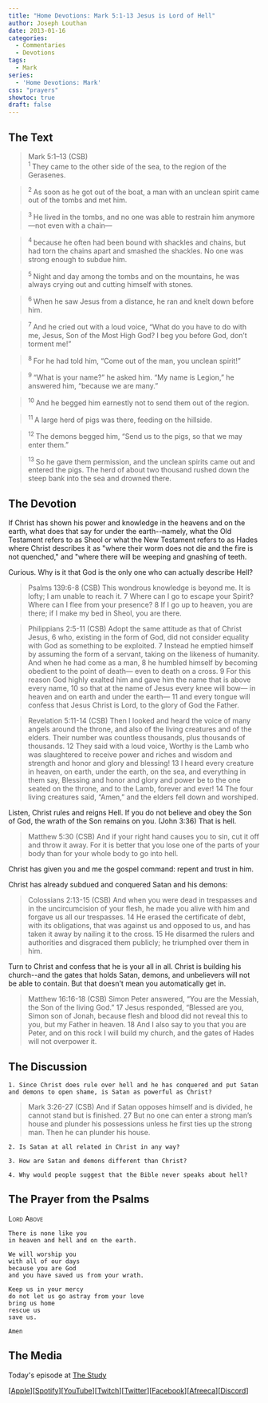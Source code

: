 ```yaml
---
title: "Home Devotions: Mark 5:1-13 Jesus is Lord of Hell"
author: Joseph Louthan
date: 2013-01-16
categories:
  - Commentaries
  - Devotions
tags:
  - Mark
series:
  - 'Home Devotions: Mark'
css: "prayers"
showtoc: true
draft: false
---
```

## The Text

>Mark 5:1–13 (CSB)  
><sup> 1 </sup> They came to the other side of the sea, to the region of the Gerasenes. 

><sup> 2 </sup> As soon as he got out of the boat, a man with an unclean spirit came out of the tombs and met him. 

><sup> 3 </sup> He lived in the tombs, and no one was able to restrain him anymore—not even with a chain—

><sup> 4 </sup> because he often had been bound with shackles and chains, but had torn the chains apart and smashed the shackles. No one was strong enough to subdue him. 

><sup> 5 </sup> Night and day among the tombs and on the mountains, he was always crying out and cutting himself with stones. 

><sup> 6 </sup> When he saw Jesus from a distance, he ran and knelt down before him. 

><sup> 7 </sup> And he cried out with a loud voice, “What do you have to do with me, Jesus, Son of the Most High God? I beg you before God, don’t torment me!” 

><sup> 8 </sup> For he had told him, “Come out of the man, you unclean spirit!” 

><sup> 9 </sup> “What is your name?” he asked him. “My name is Legion,” he answered him, “because we are many.” 

><sup> 10 </sup> And he begged him earnestly not to send them out of the region. 

><sup> 11 </sup> A large herd of pigs was there, feeding on the hillside. 

><sup> 12 </sup> The demons begged him, “Send us to the pigs, so that we may enter them.” 

><sup> 13 </sup> So he gave them permission, and the unclean spirits came out and entered the pigs. The herd of about two thousand rushed down the steep bank into the sea and drowned there.

## The Devotion

If Christ has shown his power and knowledge in the heavens and on the earth, what does that say for under the earth--namely, what the Old Testament refers to as Sheol or what the New Testament refers to as Hades where Christ describes it as "where their worm does not die and the fire is not quenched," and "where there will be weeping and gnashing of teeth.

Curious. Why is it that God is the only one who can actually describe Hell?

>Psalms 139:6-8 (CSB) This wondrous knowledge is beyond me.
It is lofty; I am unable to reach it.
7 Where can I go to escape your Spirit?
Where can I flee from your presence?
8 If I go up to heaven, you are there;
if I make my bed in Sheol, you are there.

>Philippians 2:5-11 (CSB) Adopt the same attitude as that of Christ Jesus,
6 who, existing in the form of God,
did not consider equality with God
as something to be exploited.
7 Instead he emptied himself
by assuming the form of a servant,
taking on the likeness of humanity.
And when he had come as a man,
8 he humbled himself by becoming obedient
to the point of death—
even to death on a cross.
9 For this reason God highly exalted him
and gave him the name
that is above every name,
10 so that at the name of Jesus
every knee will bow—
in heaven and on earth
and under the earth—
11 and every tongue will confess
that Jesus Christ is Lord,
to the glory of God the Father.

>Revelation 5:11-14 (CSB) Then I looked and heard the voice of many angels around the throne, and also of the living creatures and of the elders. Their number was countless thousands, plus thousands of thousands. 12 They said with a loud voice,
Worthy is the Lamb who was slaughtered
to receive power and riches
and wisdom and strength
and honor and glory and blessing!
13 I heard every creature in heaven, on earth, under the earth, on the sea, and everything in them say,
Blessing and honor and glory and power
be to the one seated on the throne,
and to the Lamb, forever and ever!
14 The four living creatures said, “Amen,” and the elders fell down and worshiped.

Listen, Christ rules and reigns Hell. If you do not believe and obey the Son of God, the wrath of the Son remains on you. (John 3:36) That is hell.

>Matthew 5:30 (CSB) And if your right hand causes you to sin, cut it off and throw it away. For it is better that you lose one of the parts of your body than for your whole body to go into hell.

Christ has given you and me the gospel command: repent and trust in him.

Christ has already subdued and conquered Satan and his demons:

>Colossians 2:13-15 (CSB) And when you were dead in trespasses and in the uncircumcision of your flesh, he made you alive with him and forgave us all our trespasses. 14 He erased the certificate of debt, with its obligations, that was against us and opposed to us, and has taken it away by nailing it to the cross. 15 He disarmed the rulers and authorities and disgraced them publicly; he triumphed over them in him.

Turn to Christ and confess that he is your all in all. Christ is building his church--and the gates that holds Satan, demons, and unbelievers will not be able to contain. But that doesn't mean you automatically get in.

>Matthew 16:16-18 (CSB) Simon Peter answered, “You are the Messiah, the Son of the living God.”
17 Jesus responded, “Blessed are you, Simon son of Jonah, because flesh and blood did not reveal this to you, but my Father in heaven. 18 And I also say to you that you are Peter, and on this rock I will build my church, and the gates of Hades will not overpower it.

## The Discussion

```text
1. Since Christ does rule over hell and he has conquered and put Satan and demons to open shame, is Satan as powerful as Christ?
```

>Mark 3:26-27 (CSB) And if Satan opposes himself and is divided, he cannot stand but is finished. 27 But no one can enter a strong man’s house and plunder his possessions unless he first ties up the strong man. Then he can plunder his house.

```text
2. Is Satan at all related in Christ in any way?
```

```text
3. How are Satan and demons different than Christ?
```

```text
4. Why would people suggest that the Bible never speaks about hell?
```

## The Prayer from the Psalms

>

<div style='font-variant: small-caps;'>
Lord Above
</div>

```text
There is none like you
in heaven and hell and on the earth.

We will worship you
with all of our days
because you are God
and you have saved us from your wrath.

Keep us in your mercy
do not let us go astray from your love
bring us home
rescue us
save us.

Amen
```

<div style="page-break-after: always;"></div>

## The Media

Today's episode at [The Study](http://study.theologic.us/podcast/home-devotions-mark-51-13-jesus-is-lord-of-hell)

\[[Apple](https://podcasts.apple.com/us/podcast/the-study/id1557102127)\]\[[Spotify](https://open.spotify.com/show/0Xs5qsNvWePyRqcmtOTPkR)\]\[[YouTube](http://youtube.theologic.us)\]\[[Twitch](http://twitch.theologic.us)\]\[[Twitter](https://twitter.com/theologic_us)\]\[[Facebook](https://www.facebook.com/groups/462231051477464)\]\[[Afreeca](https://bj.afreecatv.com/theologicus)\]\[[Discord](http://discord.theologic.us)\]
